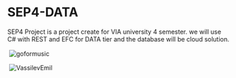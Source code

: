 # SEP4-DATA

SEP4 Project is a project create for VIA university 4 semester.
we will use C# with REST and EFC for DATA tier and the database will be cloud solution.



  
  </a> </p>

<p>&nbsp;<img align="center" src="https://github-readme-stats.vercel.app/api?username=goformusic&show_icons=true&locale=en&theme=radical" alt="goformusic" /></p>
<p>&nbsp;<img align="center" src="https://github-readme-stats.vercel.app/api?username=VassilevEmil&show_icons=true&locale=en&theme=radical" alt="VassilevEmil" /></p>

